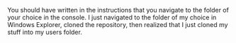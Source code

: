 You should have written in the instructions that you navigate to the folder of your choice
in the console. I just navigated to the folder of my choice in Windows Explorer, cloned the
repository, then realized that I just cloned my stuff into my users folder.